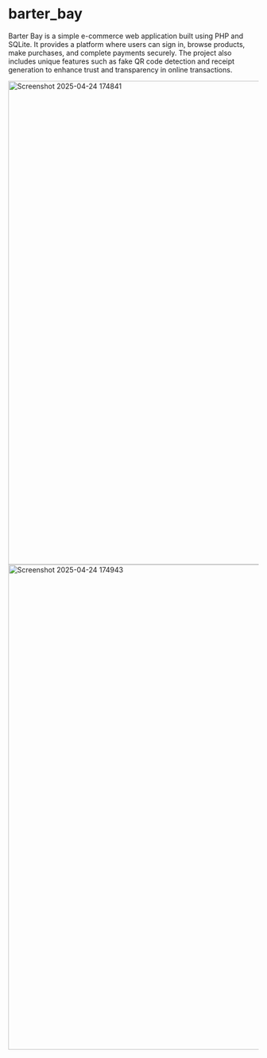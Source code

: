 # barter_bay
Barter Bay is a simple e-commerce web application built using PHP and SQLite. It provides a platform where users can sign in, browse products, make purchases, and complete payments securely. The project also includes unique features such as fake QR code detection and receipt generation to enhance trust and transparency in online transactions.



<img width="1901" height="972" alt="Screenshot 2025-04-24 174841" src="https://github.com/user-attachments/assets/c30d2aed-2620-4832-8e7d-67993b27e9aa" />

<img width="1905" height="975" alt="Screenshot 2025-04-24 174943" src="https://github.com/user-attachments/assets/184ef8dc-3425-44dc-a6d9-43669810debf" />
